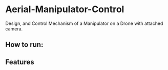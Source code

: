 # Aerial-Manipulator-Control

Design, and Control Mechanism of a Manipulator on a Drone with attached camera.

## How to run:


## Features
